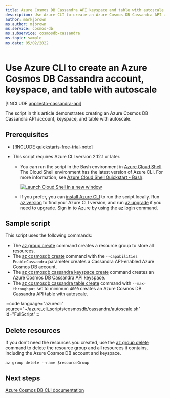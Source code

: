 ```yaml
---
title: Azure Cosmos DB Cassandra API keyspace and table with autoscale
description: Use Azure CLI to create an Azure Cosmos DB Cassandra API account, keyspace, and table with autoscale.
author: markjbrown
ms.author: mjbrown
ms.service: cosmos-db
ms.subservice: cosmosdb-cassandra
ms.topic: sample
ms.date: 05/02/2022
---
```


# Use Azure CLI to create an Azure Cosmos DB Cassandra account, keyspace, and table with autoscale

[!INCLUDE [appliesto-cassandra-api](../../../includes/appliesto-cassandra-api.md)]

The script in this article demonstrates creating an Azure Cosmos DB Cassandra API account, keyspace, and table with autoscale.

## Prerequisites

- [!INCLUDE [quickstarts-free-trial-note](../../../../../includes/quickstarts-free-trial-note.md)]

- This script requires Azure CLI version 2.12.1 or later.

  - You can run the script in the Bash environment in [Azure Cloud Shell](../articles/cloud-shell/quickstart.md). The Cloud Shell environment has the latest version of Azure CLI. For more information, see [Azure Cloud Shell Quickstart - Bash](../articles/cloud-shell/quickstart.md).

    [![Launch Cloud Shell in a new window](media/cloud-shell-try-it/hdi-launch-cloud-shell.png)](https://shell.azure.com)

  - If you prefer, you can [install Azure CLI](/cli/azure/install-azure-cli) to run the script locally. Run [az version](/cli/azure/reference-index?#az-version) to find your Azure CLI version, and run [az upgrade](/cli/azure/reference-index?#az-upgrade) if you need to upgrade. Sign in to Azure by using the [az login](/cli/azure/reference-index#az-login) command.

## Sample script

This script uses the following commands:

- The [az group create](/cli/azure/group#az-group-create) command creates a resource group to store all resources.
- The [az cosmosdb create](/cli/azure/cosmosdb#az-cosmosdb-create) command with the `--capabilities EnableCassandra` parameter creates a Cassandra API-enabled Azure Cosmos DB account.
- The [az cosmosdb cassandra keyspace create](/cli/azure/cosmosdb/cassandra/keyspace#az-cosmosdb-cassandra-keyspace-create) command creates an Azure Cosmos DB Cassandra API keyspace.
- The [az cosmosdb cassandra table create](/cli/azure/cosmosdb/cassandra/table#az-cosmosdb-cassandra-table-create) command with `--max-throughput` set to minimum `4000` creates an Azure Cosmos DB Cassandra API table with autoscale.

:::code language="azurecli" source="~/azure_cli_scripts/cosmosdb/cassandra/autoscale.sh" id="FullScript":::

## Delete resources

If you don't need the resources you created, use the [az group delete](/cli/azure/group#az-group-delete) command to delete the resource group and all resources it contains, including the Azure Cosmos DB account and keyspace.

```azurecli
az group delete --name $resourceGroup
```

## Next steps

[Azure Cosmos DB CLI documentation](/cli/azure/cosmosdb)
